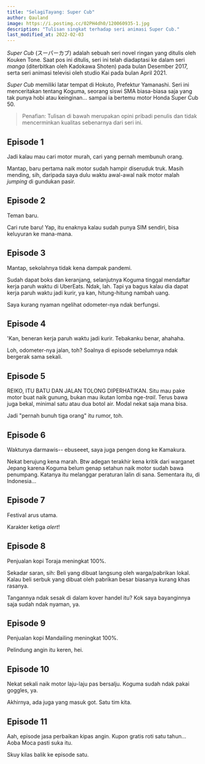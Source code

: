 ```yaml
---
title: "SelagiTayang: Super Cub"
author: Qauland
image: https://i.postimg.cc/02PH4dh0/120060935-1.jpg
description: "Tulisan singkat terhadap seri animasi Super Cub."
last_modified_at: 2022-02-03
---
```


*Super Cub* (スーパーカブ) adalah sebuah seri novel ringan yang ditulis oleh Kouken Tone. Saat pos ini ditulis, seri ini telah diadaptasi ke dalam seri *manga* (diterbitkan oleh Kadokawa Shoten) pada bulan Desember 2017, serta seri animasi televisi oleh studio Kai pada bulan April 2021.

*Super Cub* memiliki latar tempat di Hokuto, Prefektur Yamanashi. Seri ini menceritakan tentang Koguma, seorang siswi SMA biasa-biasa saja yang tak punya hobi atau keinginan... sampai ia bertemu motor Honda Super Cub 50.

> Penafian: Tulisan di bawah merupakan opini pribadi penulis dan tidak mencerminkan kualitas sebenarnya dari seri ini.

## Episode 1

Jadi kalau mau cari motor murah, cari yang pernah membunuh orang.

Mantap, baru pertama naik motor sudah hampir diseruduk truk. Masih mending, sih, daripada saya dulu waktu awal-awal naik motor malah *jumping* di gundukan pasir.

## Episode 2

Teman baru.

Cari rute baru! Yap, itu enaknya kalau sudah punya SIM sendiri, bisa keluyuran ke mana-mana.

## Episode 3

Mantap, sekolahnya tidak kena dampak pandemi.

Sudah dapat boks dan keranjang, selanjutnya Koguma tinggal mendaftar kerja paruh waktu di UberEats. Ndak, lah. Tapi ya bagus kalau dia dapat kerja paruh waktu jadi kurir, ya kan, hitung-hitung nambah uang.

Saya kurang nyaman ngelihat odometer-nya ndak berfungsi.

## Episode 4

'Kan, beneran kerja paruh waktu jadi kurir. Tebakanku benar, ahahaha.

Loh, odometer-nya jalan, toh? Soalnya di episode sebelumnya ndak bergerak sama sekali.

## Episode 5

REIKO, ITU BATU DAN JALAN TOLONG DIPERHATIKAN. Situ mau pake motor buat naik gunung, bukan mau ikutan lomba nge-*trail*. Terus bawa juga bekal, minimal satu atau dua botol air. Modal nekat saja mana bisa.

Jadi "pernah bunuh tiga orang" itu rumor, toh.

## Episode 6

Waktunya darmawis-- ebuseeet, saya juga pengen dong ke Kamakura.

Nekat berujung kena marah. Btw adegan terakhir kena kritik dari warganet Jepang karena Koguma belum genap setahun naik motor sudah bawa penumpang. Katanya itu melanggar peraturan lalin di sana. Sementara itu, di Indonesia...

## Episode 7

Festival arus utama.

Karakter ketiga *alert*!

## Episode 8

Penjualan kopi Toraja meningkat 100%.

Sekadar saran, sih: Beli yang dibuat langsung oleh warga/pabrikan lokal. Kalau beli serbuk yang dibuat oleh pabrikan besar biasanya kurang khas rasanya.

Tangannya ndak sesak di dalam kover handel itu? Kok saya bayanginnya saja sudah ndak nyaman, ya.

## Episode 9

Penjualan kopi Mandailing meningkat 100%.

Pelindung angin itu keren, hei.

## Episode 10

Nekat sekali naik motor laju-laju pas bersalju. Koguma sudah ndak pakai goggles, ya.

Akhirnya, ada juga yang masuk got. Satu tim kita.

## Episode 11

Aah, episode jasa perbaikan kipas angin. Kupon gratis roti satu tahun... Aoba Moca pasti suka itu.

Skuy kilas balik ke episode satu.

